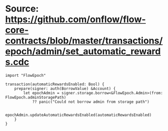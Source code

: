 # Source: https://github.com/onflow/flow-core-contracts/blob/master/transactions/epoch/admin/set_automatic_rewards.cdc

```
import "FlowEpoch"

transaction(automaticRewardsEnabled: Bool) {
    prepare(signer: auth(BorrowValue) &Account) {
        let epochAdmin = signer.storage.borrow<&FlowEpoch.Admin>(from: FlowEpoch.adminStoragePath)
            ?? panic("Could not borrow admin from storage path")

        epochAdmin.updateAutomaticRewardsEnabled(automaticRewardsEnabled)
    }
}
```